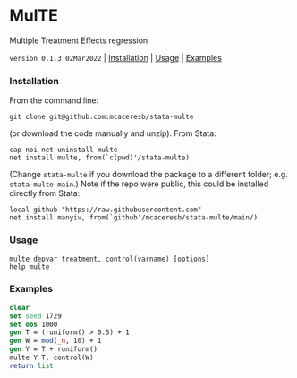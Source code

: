 MulTE
=====

Multiple Treatment Effects regression

`version 0.1.3 02Mar2022` | [Installation](#installation) | [Usage](#usage) | [Examples](#examples)

### Installation

From the command line:

```
git clone git@github.com:mcaceresb/stata-multe
```

(or download the code manually and unzip). From Stata:

```
cap noi net uninstall multe
net install multe, from(`c(pwd)'/stata-multe)
```

(Change `stata-multe` if you download the package to a different
folder; e.g. `stata-multe-main`.) Note if the repo were public, this
could be installed directly from Stata:

```
local github "https://raw.githubusercontent.com"
net install manyiv, from(`github'/mcaceresb/stata-multe/main/)
```

### Usage

```
multe depvar treatment, control(varname) [options]
help multe
```

### Examples

```stata
clear
set seed 1729
set obs 1000
gen T = (runiform() > 0.5) + 1
gen W = mod(_n, 10) + 1
gen Y = T + runiform()
multe Y T, control(W)
return list
```
